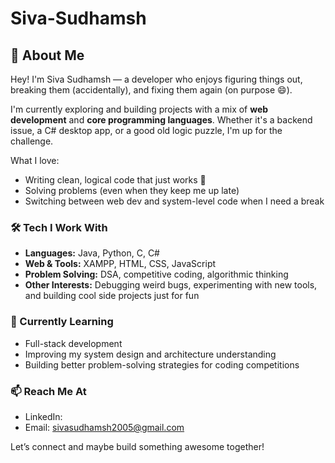 # Siva-Sudhamsh
## 👋 About Me

Hey! I'm Siva Sudhamsh — a developer who enjoys figuring things out, breaking them (accidentally), and fixing them again (on purpose 😄).

I'm currently exploring and building projects with a mix of **web development** and **core programming languages**. Whether it's a backend issue, a C# desktop app, or a good old logic puzzle, I'm up for the challenge.

What I love:
- Writing clean, logical code that just works 🧠
- Solving problems (even when they keep me up late)
- Switching between web dev and system-level code when I need a break

### 🛠️ Tech I Work With

- **Languages:** Java, Python, C, C#  
- **Web & Tools:** XAMPP, HTML, CSS, JavaScript  
- **Problem Solving:** DSA, competitive coding, algorithmic thinking  
- **Other Interests:** Debugging weird bugs, experimenting with new tools, and building cool side projects just for fun

### 🚀 Currently Learning

- Full-stack development  
- Improving my system design and architecture understanding  
- Building better problem-solving strategies for coding competitions

### 📫 Reach Me At

- LinkedIn:[](https://linkedin.com/in/sivasudhamsh)
- Email: sivasudhamsh2005@gmail.com

Let’s connect and maybe build something awesome together!
